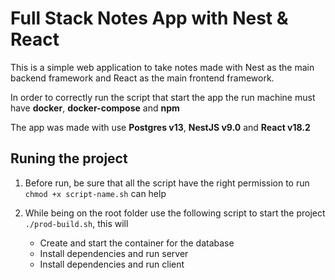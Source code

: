 # Full Stack Notes App with Nest & React

This is a simple web application to take notes made with Nest as the main backend framework and React as the main frontend framework.

In order to correctly run the script that start the app the run machine must have __docker__, __docker-compose__ and __npm__

The app was made with use __Postgres v13__, __NestJS v9.0__ and __React v18.2__

## Runing the project

1. Before run, be sure that all the script have the right permission to run `chmod +x script-name.sh` can help

2. While being on the root folder use the following script to start the project `./prod-build.sh`, this will

    - Create and start the container for the database
    - Install dependencies and run server
    - Install dependencies and run client
